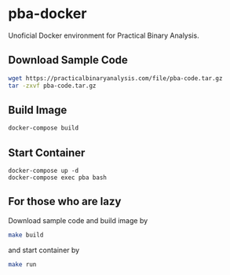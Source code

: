 # pba-docker

Unoficial Docker environment for Practical Binary Analysis.

## Download Sample Code

```sh
wget https://practicalbinaryanalysis.com/file/pba-code.tar.gz
tar -zxvf pba-code.tar.gz
```

## Build Image

```sh
docker-compose build
```

## Start Container

```
docker-compose up -d
docker-compose exec pba bash
```

## For those who are lazy

Download sample code and build image by

```sh
make build
```

and start container by

```sh
make run
```
